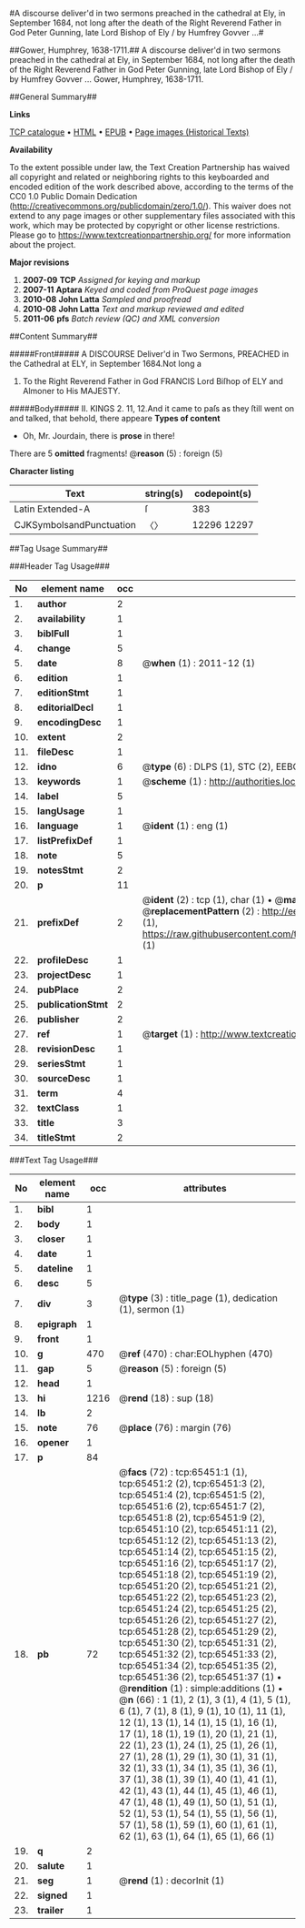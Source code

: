 #A discourse deliver'd in two sermons preached in the cathedral at Ely, in September 1684, not long after the death of the Right Reverend Father in God Peter Gunning, late Lord Bishop of Ely / by Humfrey Govver ...#

##Gower, Humphrey, 1638-1711.##
A discourse deliver'd in two sermons preached in the cathedral at Ely, in September 1684, not long after the death of the Right Reverend Father in God Peter Gunning, late Lord Bishop of Ely / by Humfrey Govver ...
Gower, Humphrey, 1638-1711.

##General Summary##

**Links**

[TCP catalogue](http://www.ota.ox.ac.uk/tcp/)  • 
[HTML](http://tei.it.ox.ac.uk/tcp/Texts-HTML/free/A41/A41725.html)  • 
[EPUB](http://tei.it.ox.ac.uk/tcp/Texts-EPUB/free/A41/A41725.epub) • 
[Page images (Historical Texts)](https://historicaltexts.jisc.ac.uk/eebo-12662086e)

**Availability**

To the extent possible under law, the Text Creation Partnership has waived all copyright and related or neighboring rights to this keyboarded and encoded edition of the work described above, according to the terms of the CC0 1.0 Public Domain Dedication (http://creativecommons.org/publicdomain/zero/1.0/). This waiver does not extend to any page images or other supplementary files associated with this work, which may be protected by copyright or other license restrictions. Please go to https://www.textcreationpartnership.org/ for more information about the project.

**Major revisions**

1. __2007-09__ __TCP__ *Assigned for keying and markup*
1. __2007-11__ __Aptara__ *Keyed and coded from ProQuest page images*
1. __2010-08__ __John Latta__ *Sampled and proofread*
1. __2010-08__ __John Latta__ *Text and markup reviewed and edited*
1. __2011-06__ __pfs__ *Batch review (QC) and XML conversion*

##Content Summary##

#####Front#####
A
DISCOURSE
Deliver'd in
Two Sermons,
PREACHED in the
Cathedral at ELY,
in September 1684.Not long a
1. To the Right Reverend Father in God
FRANCIS Lord Biſhop of ELY
and Almoner to His MAJESTY.

#####Body#####
II. KINGS 2. 11, 12.And it came to paſs as they ſtill went on and talked, that
behold, there appeare
**Types of content**

  * Oh, Mr. Jourdain, there is **prose** in there!

There are 5 **omitted** fragments! 
 @__reason__ (5) : foreign (5)

**Character listing**


|Text|string(s)|codepoint(s)|
|---|---|---|
|Latin Extended-A|ſ|383|
|CJKSymbolsandPunctuation|〈〉|12296 12297|

##Tag Usage Summary##

###Header Tag Usage###

|No|element name|occ|attributes|
|---|---|---|---|
|1.|__author__|2||
|2.|__availability__|1||
|3.|__biblFull__|1||
|4.|__change__|5||
|5.|__date__|8| @__when__ (1) : 2011-12 (1)|
|6.|__edition__|1||
|7.|__editionStmt__|1||
|8.|__editorialDecl__|1||
|9.|__encodingDesc__|1||
|10.|__extent__|2||
|11.|__fileDesc__|1||
|12.|__idno__|6| @__type__ (6) : DLPS (1), STC (2), EEBO-CITATION (1), OCLC (1), VID (1)|
|13.|__keywords__|1| @__scheme__ (1) : http://authorities.loc.gov/ (1)|
|14.|__label__|5||
|15.|__langUsage__|1||
|16.|__language__|1| @__ident__ (1) : eng (1)|
|17.|__listPrefixDef__|1||
|18.|__note__|5||
|19.|__notesStmt__|2||
|20.|__p__|11||
|21.|__prefixDef__|2| @__ident__ (2) : tcp (1), char (1)  •  @__matchPattern__ (2) : ([0-9\-]+):([0-9IVX]+) (1), (.+) (1)  •  @__replacementPattern__ (2) : http://eebo.chadwyck.com/downloadtiff?vid=$1&page=$2 (1), https://raw.githubusercontent.com/textcreationpartnership/Texts/master/tcpchars.xml#$1 (1)|
|22.|__profileDesc__|1||
|23.|__projectDesc__|1||
|24.|__pubPlace__|2||
|25.|__publicationStmt__|2||
|26.|__publisher__|2||
|27.|__ref__|1| @__target__ (1) : http://www.textcreationpartnership.org/docs/. (1)|
|28.|__revisionDesc__|1||
|29.|__seriesStmt__|1||
|30.|__sourceDesc__|1||
|31.|__term__|4||
|32.|__textClass__|1||
|33.|__title__|3||
|34.|__titleStmt__|2||


###Text Tag Usage###

|No|element name|occ|attributes|
|---|---|---|---|
|1.|__bibl__|1||
|2.|__body__|1||
|3.|__closer__|1||
|4.|__date__|1||
|5.|__dateline__|1||
|6.|__desc__|5||
|7.|__div__|3| @__type__ (3) : title_page (1), dedication (1), sermon (1)|
|8.|__epigraph__|1||
|9.|__front__|1||
|10.|__g__|470| @__ref__ (470) : char:EOLhyphen (470)|
|11.|__gap__|5| @__reason__ (5) : foreign (5)|
|12.|__head__|1||
|13.|__hi__|1216| @__rend__ (18) : sup (18)|
|14.|__lb__|2||
|15.|__note__|76| @__place__ (76) : margin (76)|
|16.|__opener__|1||
|17.|__p__|84||
|18.|__pb__|72| @__facs__ (72) : tcp:65451:1 (1), tcp:65451:2 (2), tcp:65451:3 (2), tcp:65451:4 (2), tcp:65451:5 (2), tcp:65451:6 (2), tcp:65451:7 (2), tcp:65451:8 (2), tcp:65451:9 (2), tcp:65451:10 (2), tcp:65451:11 (2), tcp:65451:12 (2), tcp:65451:13 (2), tcp:65451:14 (2), tcp:65451:15 (2), tcp:65451:16 (2), tcp:65451:17 (2), tcp:65451:18 (2), tcp:65451:19 (2), tcp:65451:20 (2), tcp:65451:21 (2), tcp:65451:22 (2), tcp:65451:23 (2), tcp:65451:24 (2), tcp:65451:25 (2), tcp:65451:26 (2), tcp:65451:27 (2), tcp:65451:28 (2), tcp:65451:29 (2), tcp:65451:30 (2), tcp:65451:31 (2), tcp:65451:32 (2), tcp:65451:33 (2), tcp:65451:34 (2), tcp:65451:35 (2), tcp:65451:36 (2), tcp:65451:37 (1)  •  @__rendition__ (1) : simple:additions (1)  •  @__n__ (66) : 1 (1), 2 (1), 3 (1), 4 (1), 5 (1), 6 (1), 7 (1), 8 (1), 9 (1), 10 (1), 11 (1), 12 (1), 13 (1), 14 (1), 15 (1), 16 (1), 17 (1), 18 (1), 19 (1), 20 (1), 21 (1), 22 (1), 23 (1), 24 (1), 25 (1), 26 (1), 27 (1), 28 (1), 29 (1), 30 (1), 31 (1), 32 (1), 33 (1), 34 (1), 35 (1), 36 (1), 37 (1), 38 (1), 39 (1), 40 (1), 41 (1), 42 (1), 43 (1), 44 (1), 45 (1), 46 (1), 47 (1), 48 (1), 49 (1), 50 (1), 51 (1), 52 (1), 53 (1), 54 (1), 55 (1), 56 (1), 57 (1), 58 (1), 59 (1), 60 (1), 61 (1), 62 (1), 63 (1), 64 (1), 65 (1), 66 (1)|
|19.|__q__|2||
|20.|__salute__|1||
|21.|__seg__|1| @__rend__ (1) : decorInit (1)|
|22.|__signed__|1||
|23.|__trailer__|1||
